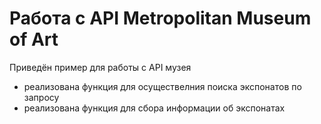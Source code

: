 # Работа с API Metropolitan Museum of Art
Приведён пример для работы с API музея
- реализована функция для осуществелния поиска экспонатов по запросу
- реализована функция для сбора информации об экспонатах
